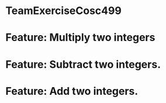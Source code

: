 # TeamExerciseCosc499

# Feature: Multiply two integers
# Feature: Subtract two integers.
# Feature: Add two integers.
